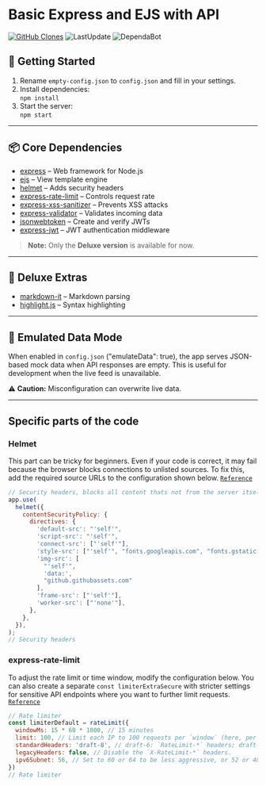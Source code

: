 # Basic Express and EJS with API

[![GitHub Clones](https://img.shields.io/badge/dynamic/json?color=success&label=Clone&query=count&url=https://gist.githubusercontent.com/kipBO/1728b121ca53ab55b8b479bf6743de96/raw/clone.json&logo=github)](https://github.com/MShawon/github-clone-count-badge)
 ![LastUpdate](https://badgen.net/github/last-commit/codump/basic-express-ejs-with-api) ![DependaBot](https://badgen.net/github/dependabot/codump/basic-express-ejs-with-api)

## 🚀 Getting Started

1. Rename `empty-config.json` to `config.json` and fill in your settings.
2. Install dependencies:  
   `npm install`
3. Start the server:  
   `npm start`

---

## 📦 Core Dependencies

- [express](https://www.npmjs.com/package/express) – Web framework for Node.js  
- [ejs](https://www.npmjs.com/package/ejs) – View template engine  
- [helmet](https://www.npmjs.com/package/helmet) – Adds security headers  
- [express-rate-limit](https://www.npmjs.com/package/express-rate-limit) – Controls request rate  
- [express-xss-sanitizer](https://www.npmjs.com/package/express-xss-sanitizer) – Prevents XSS attacks  
- [express-validator](https://www.npmjs.com/package/express-validator) – Validates incoming data  
- [jsonwebtoken](https://www.npmjs.com/package/jsonwebtoken) – Create and verify JWTs  
- [express-jwt](https://www.npmjs.com/package/express-jwt) – JWT authentication middleware  

> **Note:** Only the **Deluxe version** is available for now.

---

## 💎 Deluxe Extras

- [markdown-it](https://www.npmjs.com/package/markdown-it) – Markdown parsing  
- [highlight.js](https://www.npmjs.com/package/highlight.js) – Syntax highlighting  

---

## 🧪 Emulated Data Mode

When enabled in `config.json` ("emulateData": true), the app serves JSON-based mock data when API responses are empty. This is useful for development when the live feed is unavailable.

⚠ **Caution:** Misconfiguration can overwrite live data.

---

## Specific parts of the code
### Helmet
This part can be tricky for beginners. Even if your code is correct, it may fail because the browser blocks connections to unlisted sources. To fix this, add the required source URLs to the configuration shown below. [`Reference`][1]
```javascript
// Security headers, blocks all content thats not from the server itself or listed sites
app.use(
  helmet({
    contentSecurityPolicy: {
      directives: {
        'default-src': "'self'",
        'script-src': "'self'",
        'connect-src': ["'self'"],
        'style-src': ["'self'", "fonts.googleapis.com", "fonts.gstatic.com", "cdnjs.cloudflare.com"],
        'img-src': [
          "'self'",
          'data:',
          "github.githubassets.com"
        ],
        'frame-src': ["'self'"],
        'worker-src': ["'none'"],
      },
    },
  }),
);
// Security headers
```

### express-rate-limit
To adjust the rate limit or time window, modify the configuration below. You can also create a separate `const limiterExtraSecure` with stricter settings for sensitive API endpoints where you want to further limit requests. [`Reference`][2]
```js
// Rate limiter
const limiterDefault = rateLimit({
  windowMs: 15 * 60 * 1000, // 15 minutes
  limit: 100, // Limit each IP to 100 requests per `window` (here, per 15 minutes).
  standardHeaders: 'draft-8', // draft-6: `RateLimit-*` headers; draft-7 & draft-8:   combined `RateLimit` header
  legacyHeaders: false, // Disable the `X-RateLimit-*` headers.
  ipv6Subnet: 56, // Set to 60 or 64 to be less aggressive, or 52 or 48 to be more  aggressive
})
// Rate limiter
```

[1]: https://helmetjs.github.io/#reference
[2]: https://express-rate-limit.mintlify.app/reference/configuration